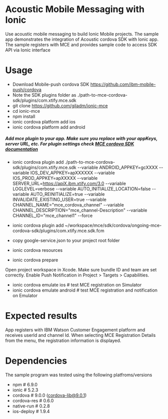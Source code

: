 # Acoustic Mobile Messaging with Ionic 
Use acoustic mobile messaging to build Ionic Mobile projects. The sample app demonstrates the integration of Acoustic cordova SDK with Ionic app. 
The sample registers with MCE and provides sample code to access SDK API via Ionic interface

# Usage
- Download Mobile-push cordova SDK https://github.com/ibm-mobile-push/cordova
- Note the SDK plugins folder as ./path-to-mce-cordova-sdk/plugins/com.xtify.mce.sdk  
- git clone https://github.com/giladm/ionic-mce
- cd ionic-mce
- npm install
- ionic cordova platform add ios
- ionic cordova platform add android
##### Add mce plugin to your app. Make sure you replace with your appKeys, server URL, etc. For  plugin settings check [MCE cordova SDK documentation](https://developer.ibm.com/customer-engagement/tutorials/creating-projects-with-apache-cordova-plugin/) 
- ionic cordova plugin add ./path-to-mce-cordova-sdk/plugins/com.xtify.mce.sdk  --variable ANDROID\_APPKEY=gcXXXX  --variable IOS\_DEV\_APPKEY=apXXXXXX  --variable IOS\_PROD\_APPKEY=apXXXXX  --variable SERVER_URL=https://apiX.ibm.xtify.com/3.0 --variable LOGLEVEL=verbose  --variable AUTO_INITIALIZE_LOCATION=false --variable AUTO_REINITIALIZE=true  --variable INVALIDATE_EXISTING_USER=true --variable CHANNEL_NAME="mce_cordova_channel" --variable CHANNEL_DESCRIPTION="mce_channel-Description" --variable CHANNEL_ID="mce_channel1" --force  

- ionic cordova plugin add ~/workspace/mce/sdk/cordova/ongoing-mce-cordova-sdk/plugins/com.xtify.mce.sdk.fcm
- copy google-service.json to your project root folder
- ionic cordova resources
- ionic cordova prepare
 
 Open project workspace in Xcode. Make sure bundle ID and team are set correctly. Enable Push Notification in Project > Targets > Capabilities.
- ionic cordova emulate ios  # test MCE registration on Simulator
- ionic cordova emulate android  # test MCE registration and notification on Emulator

# Expected results
App registers with IBM Watson Customer Engagement platform and receives userId and channel Id. When selecting MCE Registration Details from the menu, the registration information is displayed.

# Dependencies 
The sample program was tested using the following platfroms/versions
- npm         # 6.9.0
- ionic      	# 5.2.3
- cordova     # 9.0.0 (cordova-lib@9.0.1)
- cordova-res # 0.6.0 
- native-run	# 0.2.8
- ios-deploy	# 1.9.4